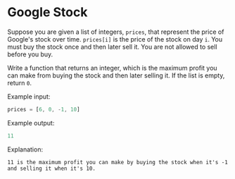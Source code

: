 # Google Stock

Suppose you are given a list of integers, `prices`, that represent the price of Google's stock over time. `prices[i]` is the price of the stock on day `i`. You must buy the stock once and then later sell it. You are not allowed to sell before you buy.

Write a function that returns an integer, which is the maximum profit you can make from buying the stock and then later selling it. If the list is empty, return `0`.

Example input:

``` js
prices = [6, 0, -1, 10]
```

Example output:

``` js
11
```

Explanation:

```
11 is the maximum profit you can make by buying the stock when it's -1 and selling it when it's 10.
```
